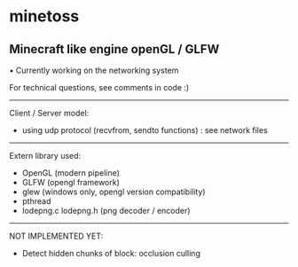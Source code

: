 # minetoss

Minecraft like engine openGL / GLFW
-----------------------------------------------

• Currently working on the networking system

For technical questions, see comments in code :)

-----------------------------------------------
Client / Server model:
* using udp protocol (recvfrom, sendto functions)
	: see network files

-----------------------------------------------

Extern library used:
* OpenGL (modern pipeline)
* GLFW (opengl framework)
* glew (windows only, opengl version compatibility)
* pthread
* lodepng.c lodepng.h (png decoder / encoder)

-----------------------------------------------

NOT IMPLEMENTED YET:
* Detect hidden chunks of block: occlusion culling
